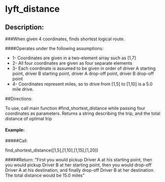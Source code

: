 lyft_distance
=============
## Description:
###When given 4 coordinates, finds shortest logical route.  

####Operates under the following assumptions:
* 1- Coordinates are given in a two-element array such as [1,7]
* 2- All four coordinates are given as four separate elements
* 3- Each coordinate is assumed to be given in order of driver A starting point, driver B starting point, driver A drop-off point, driver B drop-off point
* 4- Coordinates represent miles, so to drive from [1,5] to [1,10] is a 5.0 mile drive.

##Directions:

To use, call main function #find_shortest_distance while passing four coordinates as parameters.
Returns a string describing the trip, and the total distance of optimal trip

#### Example: 

#####Call:

find_shortest_distance([1,5],[1,10],[1,15],[1,20])

#####Return:
"First you would pickup Driver A at his starting point, then you would pickup Driver B at her starting point, then you would drop-off Driver A at his destination, and finally drop-off Driver B at her destination.  The total distance would be 15.0 miles"
